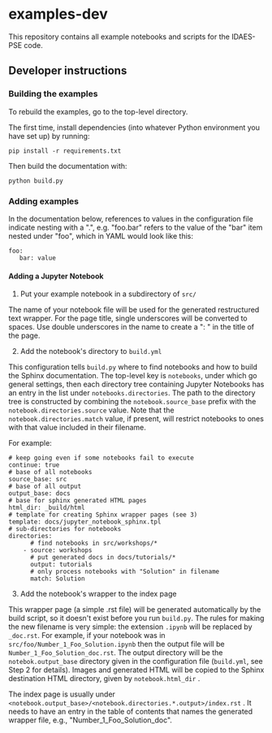 # examples-dev

This repository contains all example notebooks and scripts for
the IDAES-PSE code.

## Developer instructions

### Building the examples

To rebuild the examples, go to the top-level directory.

The first time, install dependencies (into whatever Python environment
you have set up) by running:

    pip install -r requirements.txt
    
Then build the documentation with:

    python build.py
    
### Adding examples

In the documentation below, references to values in the configuration
file indicate nesting with a ".", e.g. "foo.bar" refers to the value
of the "bar" item nested under "foo", which in YAML would look
like this:

    foo:
       bar: value


#### Adding a Jupyter Notebook

1. Put your example notebook in a subdirectory of `src/`

The name of your notebook file will be used for the generated
restructured text wrapper. For the page title, single underscores
will be converted to spaces. Use double underscores in the name
to create a ": " in the title of the page.

2. Add the notebook's directory to `build.yml`

This configuration tells `build.py` where to find notebooks and
how to build the Sphinx documentation. The top-level key is `notebooks`,
under which go general settings, then each directory tree containing
Jupyter Notebooks has an entry in the list under `notebooks.directories`. 
The path to the directory tree is constructed by combining the
 `notebook.source_base` prefix with the `notebook.directories.source` 
 value. Note that the 
`notebook.directories.match` value, if present, will restrict notebooks
to ones with that value included in their filename.

For example:

    # keep going even if some notebooks fail to execute
    continue: true
    # base of all notebooks
    source_base: src
    # base of all output
    output_base: docs
    # base for sphinx generated HTML pages
    html_dir: _build/html
    # template for creating Sphinx wrapper pages (see 3)
    template: docs/jupyter_notebook_sphinx.tpl
    # sub-directories for notebooks
    directories:
          # find notebooks in src/workshops/*
        - source: workshops
          # put generated docs in docs/tutorials/*
          output: tutorials
          # only process notebooks with "Solution" in filename
          match: Solution

3. Add the notebook's wrapper to the index page

This wrapper page (a simple .rst file) will be generated automatically
by the build script, so it doesn't exist before you run `build.py`.
The rules for making the new filename is very simple: the extension 
`.ipynb` will be replaced by `_doc.rst`. For example, if your notebook was in
`src/foo/Number_1_Foo_Solution.ipynb` then the output file will be
`Number_1_Foo_Solution_doc.rst`. The output directory will be the
`notebok.output_base` directory given in the configuration file (`build.yml`,
see Step 2 for details). Images and generated HTML will be copied to
the Sphinx destination HTML directory, given by `notebook.html_dir` . 


The index page is usually under
`<notebook.output_base>/<notebook.directories.*.output>/index.rst`
 . It needs to have an entry in the table of contents that names the 
generated wrapper file, e.g., "Number_1_Foo_Solution_doc".